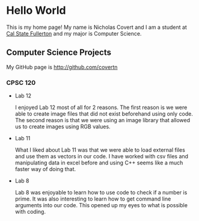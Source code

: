 # Hello World

This is my home page! My name is Nicholas Covert and I am a student at [Cal State Fullerton](http://www.fullerton.edu/) and my major is Computer Science.

## Computer Science Projects

My GitHub page is http://github.com/covertn

### CPSC 120

* Lab 12

    I enjoyed Lab 12 most of all for 2 reasons. The first reason is we were able
    to create image files that did not exist beforehand using only code. The 
    second reason is that we were using an image library that allowed us to create
    images using RGB values.

* Lab 11

    What I liked about Lab 11 was that we were able to load external files and use them
    as vectors in our code. I have worked with csv files and manipulating data in excel 
    before and using C++ seems like a much faster way of doing that.

* Lab 8

    Lab 8 was enjoyable to learn how to use code to check if a number is prime. It was
    also interesting to learn how to get command line arguments into our code. This 
    opened up my eyes to what is possible with coding.
